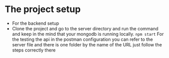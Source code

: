  # The project setup 
  - For the backend  setup 
   - Clone the project and go to the server directory and run the command  and keep in the mind that your mongodb is running locally.
       `npm start`
 For the testing the api  in the postman configuration you can refer to the server file and there is one folder by the name of the URL just follow the steps correctly there 